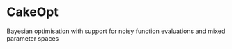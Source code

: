# CakeOpt

Bayesian optimisation with support for noisy function evaluations and mixed parameter spaces
